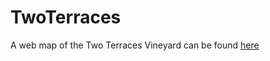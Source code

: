 # TwoTerraces
A web map of the Two Terraces Vineyard can be found <a href="https://larryamorgan.github.io/TwoTerraces/">here</a>
